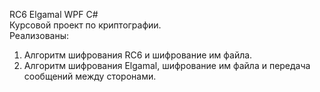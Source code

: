 RC6 Elgamal WPF C#<br/>
Курсовой проект по криптографии.<br/>
Реализованы:<br/>
1. Алгоритм шифрования RC6 и шифрование им файла.<br/>
2. Алгоритм шифрования Elgamal, шифрование им файла и передача сообщений между сторонами.<br/>
